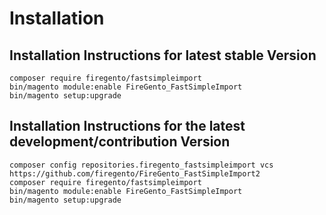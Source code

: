 Installation
==========================

Installation Instructions for latest stable Version
---------------------------------------------

    composer require firegento/fastsimpleimport 
    bin/magento module:enable FireGento_FastSimpleImport
    bin/magento setup:upgrade
    
    

Installation Instructions for the latest development/contribution Version
---------------------------------------------

    composer config repositories.firegento_fastsimpleimport vcs https://github.com/firegento/FireGento_FastSimpleImport2
    composer require firegento/fastsimpleimport
    bin/magento module:enable FireGento_FastSimpleImport
    bin/magento setup:upgrade
